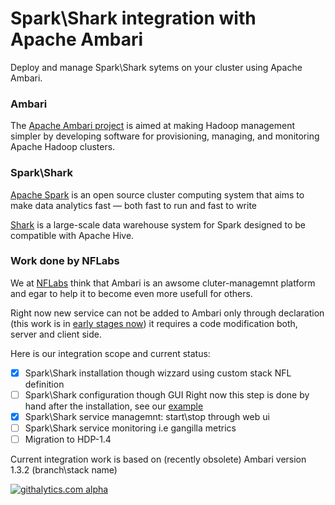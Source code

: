 Spark\Shark integration with Apache Ambari
======
Deploy and manage Spark\Shark sytems on your cluster using Apache Ambari.

### Ambari
The [Apache Ambari project](http://ambari.apache.org/) is aimed at making Hadoop management simpler by developing software for provisioning, managing, and monitoring Apache Hadoop clusters.

### Spark\Shark
[Apache Spark](http://spark.incubator.apache.org/) is an open source cluster computing system that aims to make data analytics fast — both fast to run and fast to write

[Shark](https://github.com/amplab/shark) is a large-scale data warehouse system for Spark designed to be compatible with Apache Hive. 


### Work done by NFLabs
We at [NFLabs](http://nflabs.com) think that Ambari is an awsome cluter-managemnt platform and egar to help it to become even more usefull for others.

Right now new service can not be added to Ambari only through declaration (this work is in
[early stages now](https://issues.apache.org/jira/browse/AMBARI-2714)) it requires a code modification both, server and client side.

Here is our integration scope and current status:
 - [x] Spark\Shark installation though wizzard using custom stack NFL definition
 - [ ] Spark\Shark configuration though GUI 
      Right now this step is done by hand after the installation, see our [example](https://gist.github.com/alexander-bzz/64f62779f8d7757e1696)
 - [x] Spark\Shark service managemnt: start\stop through web ui
 - [ ] Spark\Shark service monitoring i.e gangilla metrics
 - [ ] Migration to HDP-1.4

Current integration work is based on (recently obsolete) Ambari version 1.3.2 (branch\stack name)


[![githalytics.com alpha](https://cruel-carlota.pagodabox.com/9b95a12b07642bccfb7c174d085b6bd4 "githalytics.com")](http://githalytics.com/NFLabs/ambari)
